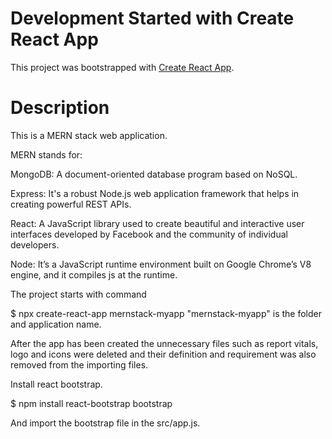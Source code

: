 # Development Started with Create React App

This project was bootstrapped with [Create React App](https://github.com/facebook/create-react-app).

# Description

This is a MERN stack web application. 

MERN stands for:

MongoDB: A document-oriented database program based on NoSQL.

Express: It's a robust Node.js web application framework that helps in creating powerful REST APIs.

React: A JavaScript library used to create beautiful and interactive user interfaces developed by Facebook and the community of individual developers.

Node: It’s a JavaScript runtime environment built on Google Chrome’s V8 engine, and it compiles js at the runtime.


The project starts with command

$ npx create-react-app mernstack-myapp    "mernstack-myapp" is the folder and application name.


After the app has been created the unnecessary files such as report vitals, logo and icons were deleted and their definition and requirement was also removed from the importing files.

Install react bootstrap.

$ npm install react-bootstrap bootstrap

And import the bootstrap file in the src/app.js.


